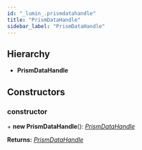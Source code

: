 ```yaml
---
id: "_lumin_.prismdatahandle"
title: "PrismDataHandle"
sidebar_label: "PrismDataHandle"
---
```


## Hierarchy

* **PrismDataHandle**

## Constructors

###  constructor

\+ **new PrismDataHandle**(): *[PrismDataHandle](_lumin_.prismdatahandle.md)*

**Returns:** *[PrismDataHandle](_lumin_.prismdatahandle.md)*
